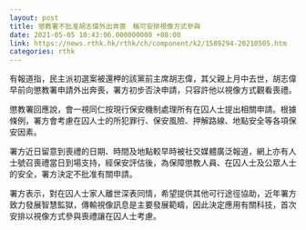 ```yaml
---
layout: post
title: 懲教署不批准胡志偉外出奔喪　稱可安排視像方式參與
date: 2021-05-05 10:43:06.000000000 +08:00
link: https://news.rthk.hk/rthk/ch/component/k2/1589294-20210505.htm
categories: rthk
---
```


有報道指，民主派初選案被還柙的該黨前主席胡志偉，其父親上月中去世，胡志偉早前向懲教署申請外出奔喪，署方初步否決申請，只容許他以視像方式觀看喪禮。

懲教署回應說，會一視同仁按現行保安機制處理所有在囚人士提出相關申請。根據條例，署方會考慮在囚人士的所犯罪行、保安風險、押解路線、地點安全等各項保安因素。

署方近日留意到喪禮的日期、時間及地點較早時被社交媒體廣泛報道，網上亦有人士號召喪禮當日到場支持，經保安評估後，為保障懲教人員、在囚人士及公眾人士的安全，署方決定不批准有關申請。

署方表示，對在囚人士家人離世深表同情，希望提供其他可行途徑協助，近年署方致力發展智慧監獄，傳輸視像訊息是主要發展範疇，因此決定應用有關科技，首次安排以視像方式參與喪禮讓在囚人士考慮。
